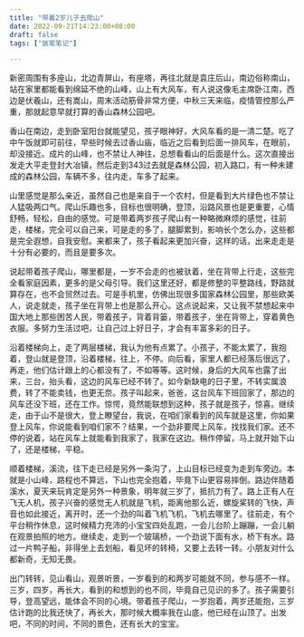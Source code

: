 ```yaml
---
title: "带着2岁儿子去爬山"
date: 2022-09-21T14:23:00+08:00
draft: false
tags: ["装笔笔记"]

---
```


新密周围有多座山，北边青屏山，有座塔，再往北就是袁庄后山，南边俗称南山，站在家里都能看到绵延不绝的山峰，山上有大风车，有人说这像毛主席卧江南，西边是伏羲山，还有嵩山，周末活动筋骨非常方便，中秋三天来临，疫情管控那么严重，那就起意早就打算的香山森林公园吧。

香山在南边，走到卧室阳台就能望见，孩子眼神好，大风车看的是一清二楚。吃了中午饭就即可前往，早些时候去过香山庙，临近之后看到后面一排风车，在眼前，却没接近。成片的山峰，也不禁让人神往，总想看看山的后面是什么。这次直接出发走大平走登封大冶镇，然后走到343过去就是森林公园，初入路口，有一种未建成的森林公园，车辆不多，往内走，车多了起来。

山里感觉是那么亲近，虽然自己也是来自于一个农村，但是看到大片绿色也不禁让人猛吸两口气。爬山乐趣也多，目标也很明确，登顶，沿路风景也是更重要，心情舒畅，轻松，自由的感觉。可是带着两岁孩子爬山有一种略微麻烦的感觉，往前走，楼梯，完全可以自己来，可是走的多了，腿脚累到，影响长个怎么办，这些都是完全遐想，自我安慰。来都来了，孩子看起来更加兴奋，这样的话，出来走走是十分有必要的，而且是要多次。

说起带着孩子爬山，哪里都是，一岁不会走的也被驮着，坐在背带上行走，这些完全看家庭因素，更多的是父母引导。我们这里还好，都是修整的平整路线，野路就算存在，也不会贸然过去。可是手机里，仿佛出现很多国家森林公园里，那些欧美人，说走就走，孩子坐在背带上也是那么开心。这点说起来，又让我不禁想起来中国大地上那些困苦人民，带着孩子，背着背篓，带着孩子，坐在背带上，穿着黄色衣服。多努力生活过吧，让自己过上好日子，才会有丰富多彩的日子。

沿着楼梯向上，走了两层楼梯，我认为他有点累了。小孩子，不能太累了，我抱着，登山就是登顶，沿着楼梯，往上，不停。向后看，家里人都已经落后很远了，再走，他们估计跟上的心都没有了，不如等等。这时候，身后的大风车也露了出来，三台，抬头看，这边的风车已经不转了。如今新缺电的日子里，不转实属浪费，转了不能卖钱，也更无奈。孩子叫起来，爸爸，这台风车下班回家了，那边的风车还没下班，还在工作。惊愕，竟然能联想到这种，孩子就是孩子，惊喜。继续走，由于山不是很大，登上瞭望台，我说，在咱们家看到的风车就是这里，你如果登上风车，你说能看到咱们家不？结果，一个劲非要爬上风车，找找我们家。还不停的说着，站在风车上就能看到我家了，我家在这边。稍作停留，马上就开始下山了，还是楼梯，平稳。

顺着楼梯，溪流，往下走已经是另外一条沟了，上山目标已经变为走到车旁边。本就是小山峰，路程也不算远，下山也完全抱着，毕竟下山更容易摔倒。路边伴随着溪水，夏天来玩肯定是另外一种景象，明年就三岁了，抵抗力有了。路上正有人在飞无人机，孩子兴奋的感觉无人机就是飞机，距离他那么近，螺旋桨转的飞快，声音也如此接近，离开时，还一个劲的叫着飞机飞机，飞机去哪里了。往前走，有个平台稍作休息，这时候精力充沛的小宝宝四处乱跑，一会儿台阶上蹦蹦，一会儿躺在观景拍照的地方。继续走，走到一个玻璃桥，一个劲说下面有水，桥下有水。路过一片鸭子船，非得坐上去划船，看见坏的转椅，又要上去转一转。小朋友对什么都新奇，无知无畏。

出门转转，见山看山，观景听景，一岁看到的和两岁可能就不同，参与感不一样。三岁，四岁，再长大，看到的和想到的也不同，毕竟自己见识的多了。孩子需要引导，登高望远，能体会不同的心境。带着孩子爬山，一岁抱着，两岁还能抱，三岁估计跑的比我还快了，再长大，那时候大概率我在山底，他已经在山顶了。出发吧，不同的时间，不同的景色，还有长大的宝宝。